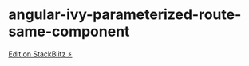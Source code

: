 # angular-ivy-parameterized-route-same-component

[Edit on StackBlitz ⚡️](https://stackblitz.com/edit/angular-ivy-mawssa)